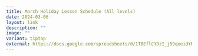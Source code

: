 ```yaml
---
title: March Holiday Lesson Schedule (All levels)
date: 2024-03-06
layout: link
description: ""
image: ""
variant: tiptap
external: https://docs.google.com/spreadsheets/d/1TBEflCYDzI_j59qxeidYN2z1vbYjEfQx/edit?usp=sharing&ouid=103780765645723957845&rtpof=true&sd=true
---
```


